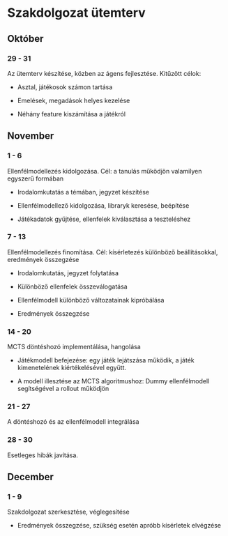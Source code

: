 # Szakdolgozat ütemterv

## Október

### 29 - 31

Az ütemterv készítése, közben az ágens fejlesztése. Kitűzött célok:

* Asztal, játékosok számon tartása

* Emelések, megadások helyes kezelése

* Néhány feature kiszámítása a játékról


## November

### 1 - 6

Ellenfélmodellezés kidolgozása. Cél: a tanulás működjön valamilyen egyszerű
formában

* Irodalomkutatás a témában, jegyzet készítése

* Ellenfélmodellező kidolgozása, libraryk keresése, beépítése

* Játékadatok gyűjtése, ellenfelek kiválasztása a teszteléshez

### 7 - 13

Ellenfélmodellezés finomítása. Cél: kísérletezés különböző beállításokkal,
eredmények összegzése

* Irodalomkutatás, jegyzet folytatása

* Különböző ellenfelek összeválogatása

* Ellenfélmodell különböző változatainak kipróbálása

* Eredmények összegzése

### 14 - 20

MCTS döntéshozó implementálása, hangolása

* Játékmodell befejezése: egy játék lejátszása működik, a játék kimenetelének
  kiértékelésével együtt.

* A modell illesztése az MCTS algoritmushoz: Dummy ellenfélmodell segítségével
  a rollout működjön

### 21 - 27

A döntéshozó és az ellenfélmodell integrálása


### 28 - 30

Esetleges hibák javítása.


## December

### 1 - 9

Szakdolgozat szerkesztése, véglegesítése

* Eredmények összegzése, szükség esetén apróbb kísérletek elvégzése
